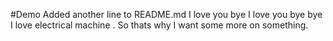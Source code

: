 #Demo
Added another line to README.md
I love you bye I love you bye bye 
I love electrical machine . So thats why  I want some more on something.
